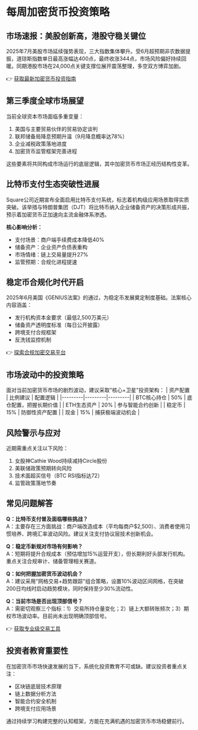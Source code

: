 # 每周加密货币投资策略

## 市场速报：美股创新高，港股守稳关键位
2025年7月美股市场延续强势表现，三大指数集体攀升。受6月超预期非农数据提振，道琼斯指数单日最高涨幅达400点，最终收涨344点，市场风险偏好持续回暖。同期港股市场在24,000点关键支撑位展开震荡整理，多空双方博弈加剧。

👉 [获取最新加密货币投资指南](https://bit.ly/okx_welcome)

## 第三季度全球市场展望
当前全球资本市场面临多重变量：
1. 美国与主要贸易伙伴的贸易协定谈判
2. 联邦储备局降息预期升温（9月降息概率达78%）
3. 企业减税政策落地进度
4. 加密货币监管框架完善进程

这些要素将共同构成市场运行的底层逻辑，其中加密货币市场正经历结构性变革。

## 比特币支付生态突破性进展
Square公司近期宣布全面启用比特币支付系统，标志着机构级应用场景取得实质突破。该举措与特朗普集团（DJT）将比特币纳入企业储备资产的决策形成共振，预示着加密货币正加速向主流金融体系渗透。

**核心影响分析：**
- 支付场景：商户端手续费成本降低40%
- 储备资产：企业资产负债表重构
- 市场情绪：链上交易量提升27%
- 监管预期：合规化进程提速

## 稳定币合规化时代开启
2025年6月美国《GENIUS法案》的通过，为稳定币发展奠定制度基础。法案核心内容涵盖：
- 发行机构资本金要求（最低2,500万美元）
- 储备资产透明度标准（每日公开披露）
- 跨境支付合规框架
- 反洗钱监控机制

👉 [探索合规加密交易平台](https://bit.ly/okx_welcome)

## 市场波动中的投资策略
面对当前加密货币市场的剧烈波动，建议采取"核心+卫星"投资架构：
| 资产配置 | 比例建议 | 配置逻辑 |
|---------|---------|---------|
| BTC核心持仓 | 50% | 底仓配置，把握长期价值 |
| ETH生态资产 | 20% | 参与智能合约创新 |
| 稳定币 | 15% | 防御性资产配置 |
| 现金 | 15% | 捕获极端波动机会 |

## 风险警示与应对
近期需重点关注以下风险：
1. 女股神Cathie Wood持续减持Circle股份
2. 美联储政策预期转向风险
3. 技术面超买信号（BTC RSI指标达72）
4. 监管政策落地节奏

## 常见问题解答
**Q：比特币支付普及面临哪些挑战？**  
A：主要存在三方面挑战：商户端改造成本（平均每商户$2,500）、消费者使用习惯培养、跨境汇率波动风险。建议关注支付协议层技术创新机会。

**Q：稳定币新规对市场有何影响？**  
A：短期将提升合规成本（预估增加15%运营开支），但长期利好头部发行机构。重点关注合规审计、储备管理相关赛道。

**Q：如何把握加密货币波动机会？**  
A：建议采用"网格交易+趋势跟踪"组合策略，设置10%波动区间网格，在突破200日均线时启动趋势模块，同时保持至少30%流动性。

**Q：当前市场是否出现顶部信号？**  
A：需密切观察三个指标：1）交易所持仓量变化；2）链上大额转账频次；3）期权市场波动率。目前尚未出现明确顶部信号。

👉 [获取专业级交易工具](https://bit.ly/okx_welcome)

## 投资者教育重要性
在加密货币市场快速发展的当下，系统化投资教育不可或缺。建议投资者重点关注：
- 区块链底层技术原理
- 链上数据分析方法
- 智能合约安全机制
- 跨境支付应用场景

通过持续学习构建完整的认知框架，方能在充满机遇的加密货币市场稳健前行。